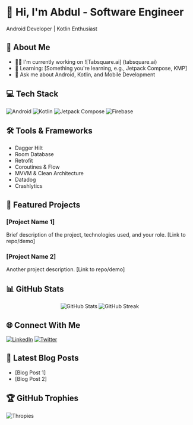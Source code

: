 # 👋 Hi, I'm Abdul - Software Engineer
Android Developer | Kotlin Enthusiast

## 🚀 About Me
- 👨‍💻 I'm currently working on ![Tabsquare.ai] (tabsquare.ai)
- 🌱 Learning: [Something you're learning, e.g., Jetpack Compose, KMP]
- 💬 Ask me about Android, Kotlin, and Mobile Development

## 💻 Tech Stack
![Android](https://img.shields.io/badge/Android-3DDC84?style=for-the-badge&logo=android&logoColor=white)
![Kotlin](https://img.shields.io/badge/Kotlin-0095D5?style=for-the-badge&logo=kotlin&logoColor=white)
![Jetpack Compose](https://img.shields.io/badge/Jetpack_Compose-4285F4?style=for-the-badge&logo=jetpackcompose&logoColor=white)
![Firebase](https://img.shields.io/badge/Firebase-FFCA28?style=for-the-badge&logo=firebase&logoColor=black)

## 🛠️ Tools & Frameworks
- Dagger Hilt
- Room Database
- Retrofit
- Coroutines & Flow
- MVVM & Clean Architecture
- Datadog
- Crashlytics

## 📱 Featured Projects
### [Project Name 1]
Brief description of the project, technologies used, and your role.
[Link to repo/demo]

### [Project Name 2]
Another project description.
[Link to repo/demo]

## 📊 GitHub Stats
<p align="center">
  <img src="https://github-readme-stats.vercel.app/api?username=abdulmuhg&show_icons=true&theme=radical" alt="GitHub Stats" />
  <img src="https://github-readme-streak-stats.herokuapp.com/?user=abdulmuhg&theme=dark" alt="GitHub Streak" />
</p>

## 🌐 Connect With Me
[![LinkedIn](https://img.shields.io/badge/LinkedIn-0077B5?style=for-the-badge&logo=linkedin&logoColor=white)](https://www.linkedin.com/in/abdulmughniaf/)
[![Twitter](https://img.shields.io/badge/Twitter-1DA1F2?style=for-the-badge&logo=twitter&logoColor=white)](https://x.com/abdulmuhg)

<!-- BLOG-POST-LIST:START -->
## 📝 Latest Blog Posts
- [Blog Post 1]
- [Blog Post 2]
<!-- BLOG-POST-LIST:END -->

## 🏆 GitHub Trophies
![Thropies](https://github-profile-trophy.vercel.app/?username=abdulmuhg&theme=radical&no-frame=false&no-bg=true&margin-w=4)
